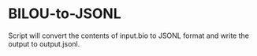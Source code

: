 # BILOU-to-JSONL
Script will convert the contents of input.bio to JSONL format and write the output to output.jsonl.
